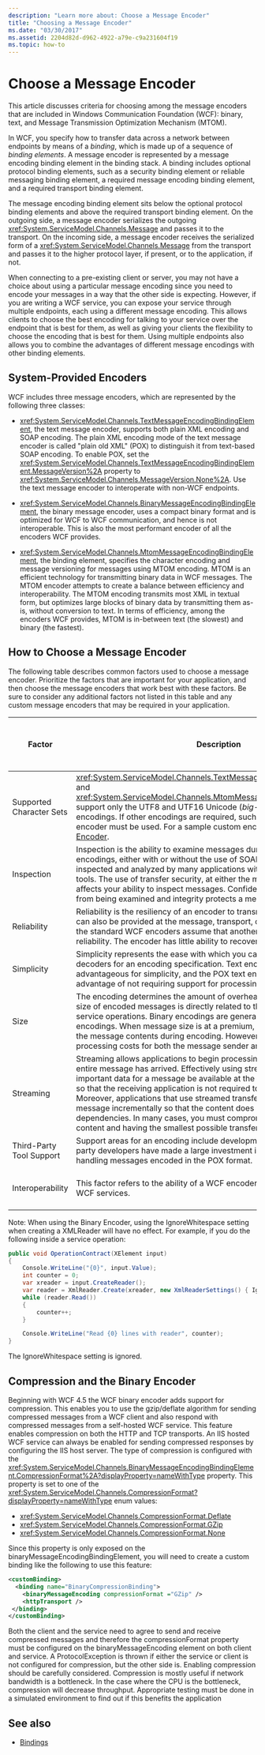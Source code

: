 ```yaml
---
description: "Learn more about: Choose a Message Encoder"
title: "Choosing a Message Encoder"
ms.date: "03/30/2017"
ms.assetid: 2204d82d-d962-4922-a79e-c9a231604f19
ms.topic: how-to
---
```

# Choose a Message Encoder

This article discusses criteria for choosing among the message encoders that are included in Windows Communication Foundation (WCF): binary, text, and Message Transmission Optimization Mechanism (MTOM).  
  
 In WCF, you specify how to transfer data across a network between endpoints by means of a *binding*, which is made up of a sequence of *binding elements*. A message encoder is represented by a message encoding binding element in the binding stack. A binding includes optional protocol binding elements, such as a security binding element or reliable messaging binding element, a required message encoding binding element, and a required transport binding element.  
  
 The message encoding binding element sits below the optional protocol binding elements and above the required transport binding element. On the outgoing side, a message encoder serializes the outgoing <xref:System.ServiceModel.Channels.Message> and passes it to the transport. On the incoming side, a message encoder receives the serialized form of a <xref:System.ServiceModel.Channels.Message> from the transport and passes it to the higher protocol layer, if present, or to the application, if not.  
  
 When connecting to a pre-existing client or server, you may not have a choice about using a particular message encoding since you need to encode your messages in a way that the other side is expecting. However, if you are writing a WCF service, you can expose your service through multiple endpoints, each using a different message encoding. This allows clients to choose the best encoding for talking to your service over the endpoint that is best for them, as well as giving your clients the flexibility to choose the encoding that is best for them. Using multiple endpoints also allows you to combine the advantages of different message encodings with other binding elements.  
  
## System-Provided Encoders  

 WCF includes three message encoders, which are represented by the following three classes:  
  
- <xref:System.ServiceModel.Channels.TextMessageEncodingBindingElement>, the text message encoder, supports both plain XML encoding and SOAP encoding. The plain XML encoding mode of the text message encoder is called "plain old XML" (POX) to distinguish it from text-based SOAP encoding. To enable POX, set the <xref:System.ServiceModel.Channels.TextMessageEncodingBindingElement.MessageVersion%2A> property to <xref:System.ServiceModel.Channels.MessageVersion.None%2A>. Use the text message encoder to interoperate with non-WCF endpoints.  
  
- <xref:System.ServiceModel.Channels.BinaryMessageEncodingBindingElement>, the binary message encoder, uses a compact binary format and is optimized for WCF to WCF communication, and hence is not interoperable. This is also the most performant encoder of all the encoders WCF provides.  
  
- <xref:System.ServiceModel.Channels.MtomMessageEncodingBindingElement>, the binding element, specifies the character encoding and message versioning for messages using MTOM encoding. MTOM is an efficient technology for transmitting binary data in WCF messages. The MTOM encoder attempts to create a balance between efficiency and interoperability. The MTOM encoding transmits most XML in textual form, but optimizes large blocks of binary data by transmitting them as-is, without conversion to text. In terms of efficiency, among the encoders WCF provides, MTOM is in-between text (the slowest) and binary (the fastest).  
  
## How to Choose a Message Encoder  

 The following table describes common factors used to choose a message encoder. Prioritize the factors that are important for your application, and then choose the message encoders that work best with these factors. Be sure to consider any additional factors not listed in this table and any custom message encoders that may be required in your application.  
  
|Factor|Description|Encoders that support this factor|  
|------------|-----------------|---------------------------------------|  
|Supported Character Sets|<xref:System.ServiceModel.Channels.TextMessageEncodingBindingElement> and <xref:System.ServiceModel.Channels.MtomMessageEncodingBindingElement> support only the UTF8 and UTF16 Unicode (*big-endian* and *little-endian*) encodings. If other encodings are required, such as UTF7 or ASCII, a custom encoder must be used. For a sample custom encoder, see [Custom Message Encoder](../samples/custom-message-encoder-custom-text-encoder.md).|Text|  
|Inspection|Inspection is the ability to examine messages during transmission. Text encodings, either with or without the use of SOAP, allow messages to be inspected and analyzed by many applications without the use of specialized tools. The use of transfer security, at either the message or transport level, affects your ability to inspect messages. Confidentiality protects a message from being examined and integrity protects a message from being modified.|Text|  
|Reliability|Reliability is the resiliency of an encoder to transmission errors. Reliability can also be provided at the message, transport, or application layer. All of the standard WCF encoders assume that another layer is providing reliability. The encoder has little ability to recover from a transmission error.|None|  
|Simplicity|Simplicity represents the ease with which you can create encoders and decoders for an encoding specification. Text encodings are particularly advantageous for simplicity, and the POX text encoding has the additional advantage of not requiring support for processing SOAP.|Text (POX)|  
|Size|The encoding determines the amount of overhead imposed on content. The size of encoded messages is directly related to the maximum throughput of service operations. Binary encodings are generally more compact than text encodings. When message size is at a premium, consider also compressing the message contents during encoding. However, compression adds processing costs for both the message sender and receiver.|Binary|  
|Streaming|Streaming allows applications to begin processing a message before the entire message has arrived. Effectively using streaming requires that the important data for a message be available at the beginning of the message so that the receiving application is not required to wait for it to arrive. Moreover, applications that use streamed transfer must organize data in the message incrementally so that the content does not have forward dependencies. In many cases, you must compromise between streaming content and having the smallest possible transfer size for that content.|None|  
|Third-Party Tool Support|Support areas for an encoding include development and diagnosis. Third-party developers have made a large investment in libraries and toolkits for handling messages encoded in the POX format.|Text (POX)|  
|Interoperability|This factor refers to the ability of a WCF encoder to interoperate with non-WCF services.|Text<br /><br /> MTOM (partial)|  
  
Note: When using the Binary Encoder, using the IgnoreWhitespace setting when creating a XMLReader will have no effect.  For example, if you do the following inside a service operation:  

```csharp
public void OperationContract(XElement input)
{
    Console.WriteLine("{0}", input.Value);
    int counter = 0;
    var xreader = input.CreateReader();
    var reader = XmlReader.Create(xreader, new XmlReaderSettings() { IgnoreWhitespace = true });
    while (reader.Read())
    {
        counter++;
    }

    Console.WriteLine("Read {0} lines with reader", counter);
}
```  
  
The IgnoreWhitespace setting is ignored.  
  
## Compression and the Binary Encoder

Beginning with WCF 4.5 the WCF binary encoder adds support for compression. This enables you to use the gzip/deflate algorithm for sending compressed messages from a WCF client and also respond with compressed messages from a self-hosted WCF service. This feature enables compression on both the HTTP and TCP transports. An IIS hosted WCF service can always be enabled for sending compressed responses by configuring the IIS host server. The type of compression is configured with the <xref:System.ServiceModel.Channels.BinaryMessageEncodingBindingElement.CompressionFormat%2A?displayProperty=nameWithType> property. This property is set to one of the <xref:System.ServiceModel.Channels.CompressionFormat?displayProperty=nameWithType> enum values:

- <xref:System.ServiceModel.Channels.CompressionFormat.Deflate>
- <xref:System.ServiceModel.Channels.CompressionFormat.GZip>
- <xref:System.ServiceModel.Channels.CompressionFormat.None>
  
Since this property is only exposed on the binaryMessageEncodingBindingElement, you will need to create a custom binding like the following to use this feature:

 ```xml
 <customBinding>
   <binding name="BinaryCompressionBinding">
     <binaryMessageEncoding compressionFormat ="GZip" />
     <httpTransport />
  </binding>
</customBinding>
 ```

Both the client and the service need to agree to send and receive compressed messages and therefore the compressionFormat property must be configured on the binaryMessageEncoding element on both client and service. A ProtocolException is thrown if either the service or client is not configured for compression, but the other side is. Enabling compression should be carefully considered. Compression is mostly useful if network bandwidth is a bottleneck. In the case where the CPU is the bottleneck, compression will decrease throughput. Appropriate testing must be done in a simulated environment to find out if this benefits the application  
  
## See also

- [Bindings](bindings.md)

